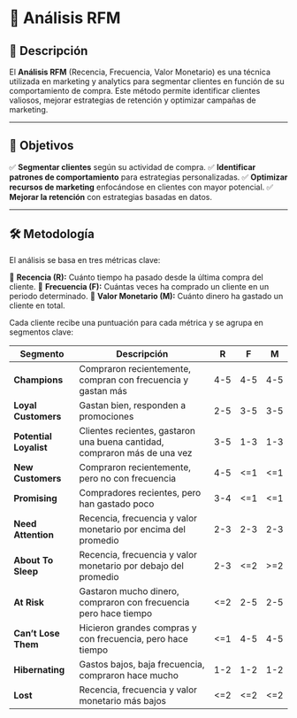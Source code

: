 # 🎯 Análisis RFM

## 📌 Descripción
El **Análisis RFM** (Recencia, Frecuencia, Valor Monetario) es una técnica utilizada en marketing y analytics para segmentar clientes en función de su comportamiento de compra. Este método permite identificar clientes valiosos, mejorar estrategias de retención y optimizar campañas de marketing.

---
## 🎯 Objetivos
✅ **Segmentar clientes** según su actividad de compra.
✅ **Identificar patrones de comportamiento** para estrategias personalizadas.
✅ **Optimizar recursos de marketing** enfocándose en clientes con mayor potencial.
✅ **Mejorar la retención** con estrategias basadas en datos.

---
## 🛠️ Metodología
El análisis se basa en tres métricas clave:

🔹 **Recencia (R):** Cuánto tiempo ha pasado desde la última compra del cliente.
🔹 **Frecuencia (F):** Cuántas veces ha comprado un cliente en un periodo determinado.
🔹 **Valor Monetario (M):** Cuánto dinero ha gastado un cliente en total.

Cada cliente recibe una puntuación para cada métrica y se agrupa en segmentos clave:

| Segmento            | Descripción                                                      | R   | F   | M   |
|---------------------|------------------------------------------------------------------|----|----|----|
| **Champions**      | Compraron recientemente, compran con frecuencia y gastan más    | 4-5 | 4-5 | 4-5 |
| **Loyal Customers** | Gastan bien, responden a promociones                            | 2-5 | 3-5 | 3-5 |
| **Potential Loyalist** | Clientes recientes, gastaron una buena cantidad, compraron más de una vez | 3-5 | 1-3 | 1-3 |
| **New Customers**   | Compraron recientemente, pero no con frecuencia                 | 4-5 | <=1 | <=1 |
| **Promising**       | Compradores recientes, pero han gastado poco                    | 3-4 | <=1 | <=1 |
| **Need Attention**  | Recencia, frecuencia y valor monetario por encima del promedio  | 2-3 | 2-3 | 2-3 |
| **About To Sleep**  | Recencia, frecuencia y valor monetario por debajo del promedio  | 2-3 | <=2 | >=2 |
| **At Risk**         | Gastaron mucho dinero, compraron con frecuencia pero hace tiempo | <=2 | 2-5 | 2-5 |
| **Can’t Lose Them** | Hicieron grandes compras y con frecuencia, pero hace tiempo     | <=1 | 4-5 | 4-5 |
| **Hibernating**     | Gastos bajos, baja frecuencia, compraron hace mucho             | 1-2 | 1-2 | 1-2 |
| **Lost**           | Recencia, frecuencia y valor monetario más bajos                 | <=2 | <=2 | <=2 |
